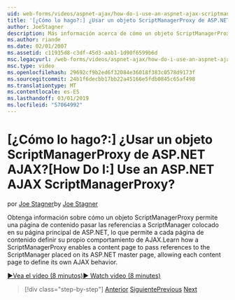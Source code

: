 ```yaml
---
uid: web-forms/videos/aspnet-ajax/how-do-i-use-an-aspnet-ajax-scriptmanagerproxy
title: '[¿Cómo lo hago?:] ¿Usar un objeto ScriptManagerProxy de ASP.NET AJAX? | Microsoft Docs'
author: JoeStagner
description: Más información acerca de cómo un objeto ScriptManagerProxy de una página de contenido pasar las referencias a ScriptManager colocado en su página principal de ASP.NET, lo que permite a cada página de contenido t...
ms.author: riande
ms.date: 02/01/2007
ms.assetid: c11935d8-c3df-45d3-aab1-1d90f6599b6d
msc.legacyurl: /web-forms/videos/aspnet-ajax/how-do-i-use-an-aspnet-ajax-scriptmanagerproxy
msc.type: video
ms.openlocfilehash: 29692cf9b2ed6f32084e36018f383c0578d9173f
ms.sourcegitcommit: 24b1f6decbb17bb22a45166e5fdb0845c65af498
ms.translationtype: MT
ms.contentlocale: es-ES
ms.lasthandoff: 03/01/2019
ms.locfileid: "57064992"
---
```

<a name="how-do-i-use-an-aspnet-ajax-scriptmanagerproxy"></a><span data-ttu-id="9c3d5-104">[¿Cómo lo hago?:] ¿Usar un objeto ScriptManagerProxy de ASP.NET AJAX?</span><span class="sxs-lookup"><span data-stu-id="9c3d5-104">[How Do I:] Use an ASP.NET AJAX ScriptManagerProxy?</span></span>
====================
<span data-ttu-id="9c3d5-105">por [Joe Stagner](https://github.com/JoeStagner)</span><span class="sxs-lookup"><span data-stu-id="9c3d5-105">by [Joe Stagner](https://github.com/JoeStagner)</span></span>

<span data-ttu-id="9c3d5-106">Obtenga información sobre cómo un objeto ScriptManagerProxy permite una página de contenido pasar las referencias a ScriptManager colocado en su página principal de ASP.NET, lo que permite a cada página de contenido definir su propio comportamiento de AJAX.</span><span class="sxs-lookup"><span data-stu-id="9c3d5-106">Learn how a ScriptManagerProxy enables a content page to pass references to the ScriptManager placed on its ASP.NET master page, allowing each content page to define its own AJAX behavior.</span></span>

[<span data-ttu-id="9c3d5-107">&#9654;Vea el vídeo (8 minutos)</span><span class="sxs-lookup"><span data-stu-id="9c3d5-107">&#9654; Watch video (8 minutes)</span></span>](https://channel9.msdn.com/Blogs/ASP-NET-Site-Videos/how-do-i-use-an-aspnet-ajax-scriptmanagerproxy)

> [!div class="step-by-step"]
> <span data-ttu-id="9c3d5-108">[Anterior](how-do-i-use-the-aspnet-ajax-client-library-controls.md)
> [Siguiente](how-do-i-use-the-aspnet-ajax-roundedcorners-extender.md)</span><span class="sxs-lookup"><span data-stu-id="9c3d5-108">[Previous](how-do-i-use-the-aspnet-ajax-client-library-controls.md)
[Next](how-do-i-use-the-aspnet-ajax-roundedcorners-extender.md)</span></span>
